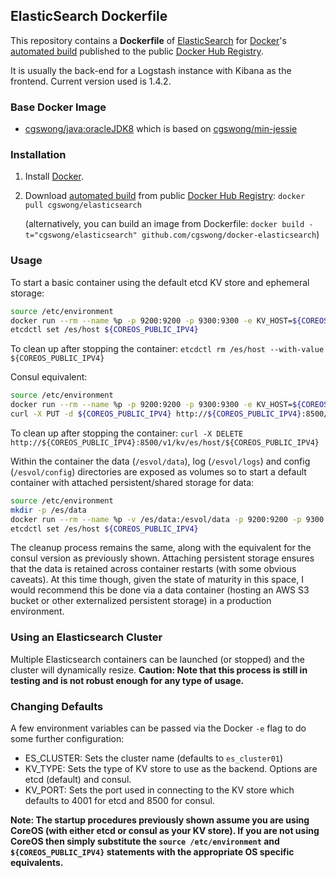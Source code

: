 ## ElasticSearch Dockerfile

This repository contains a **Dockerfile** of [ElasticSearch](http://www.elasticsearch.org/) for [Docker](https://www.docker.com/)'s [automated build](https://registry.hub.docker.com/u/cgswong/elasticsearch/) published to the public [Docker Hub Registry](https://registry.hub.docker.com/).

It is usually the back-end for a Logstash instance with Kibana as the frontend. Current version used is 1.4.2.


### Base Docker Image

* [cgswong/java:oracleJDK8](https://registry.hub.docker.com/u/cgswong/java/) which is based on [cgswong/min-jessie](https://registry.hub.docker.com/u/cgswong/min-jessie/)


### Installation

1. Install [Docker](https://www.docker.com/).

2. Download [automated build](https://registry.hub.docker.com/u/cgswong/elasticsearch/) from public [Docker Hub Registry](https://registry.hub.docker.com/): `docker pull cgswong/elasticsearch`

   (alternatively, you can build an image from Dockerfile: `docker build -t="cgswong/elasticsearch" github.com/cgswong/docker-elasticsearch`)


### Usage
To start a basic container using the default etcd KV store and ephemeral storage:

```sh
source /etc/environment
docker run --rm --name %p -p 9200:9200 -p 9300:9300 -e KV_HOST=${COREOS_PUBLIC_IPV4} cgswong/elasticsearch
etcdctl set /es/host ${COREOS_PUBLIC_IPV4}
```

To clean up after stopping the container: `etcdctl rm /es/host --with-value ${COREOS_PUBLIC_IPV4}`

Consul equivalent:

```sh
source /etc/environment
docker run --rm --name %p -p 9200:9200 -p 9300:9300 -e KV_HOST=${COREOS_PUBLIC_IPV4} -e KV_TYPE=consul cgswong/elasticsearch
curl -X PUT -d ${COREOS_PUBLIC_IPV4} http://${COREOS_PUBLIC_IPV4}:8500/v1/kv/es/host
```

To clean up after stopping the container: `curl -X DELETE http://${COREOS_PUBLIC_IPV4}:8500/v1/kv/es/host/${COREOS_PUBLIC_IPV4}`

Within the container the data (`/esvol/data`), log (`/esvol/logs`) and config (`/esvol/config`) directories are exposed as volumes so to start a default container with attached persistent/shared storage for data:

```sh
source /etc/environment
mkdir -p /es/data
docker run --rm --name %p -v /es/data:/esvol/data -p 9200:9200 -p 9300:9300 -e KV_HOST=${COREOS_PUBLIC_IPV4} cgswong/elasticsearch
etcdctl set /es/host ${COREOS_PUBLIC_IPV4}
```

The cleanup process remains the same, along with the equivalent for the consul version as previously shown. Attaching persistent storage ensures that the data is retained across container restarts (with some obvious caveats). At this time though, given the state of maturity in this space, I would recommend this be done via a data container (hosting an AWS S3 bucket or other externalized persistent storage) in a production environment.

### Using an Elasticsearch Cluster
Multiple Elasticsearch containers can be launched (or stopped) and the cluster will dynamically resize. **Caution: Note that this process is still in testing and is not robust enough for any type of usage.**

### Changing Defaults
A few environment variables can be passed via the Docker `-e` flag to do some further configuration:

  - ES_CLUSTER: Sets the cluster name (defaults to `es_cluster01`)
  - KV_TYPE: Sets the type of KV store to use as the backend. Options are etcd (default) and consul.
  - KV_PORT: Sets the port used in connecting to the KV store which defaults to 4001 for etcd and 8500 for consul.

**Note: The startup procedures previously shown assume you are using CoreOS (with either etcd or consul as your KV store). If you are not using CoreOS then simply substitute the `source /etc/environment` and `${COREOS_PUBLIC_IPV4}` statements with the appropriate OS specific equivalents.**
